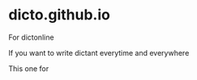 # dicto.github.io
For dictonline

If you want to write dictant everytime and everywhere

This one for
